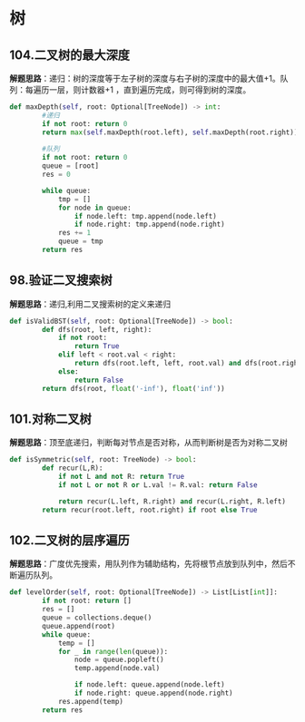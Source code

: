# 树
## 104.二叉树的最大深度
**解题思路**：递归：树的深度等于左子树的深度与右子树的深度中的最大值+1。队列：每遍历一层，则计数器+1 ，直到遍历完成，则可得到树的深度。
```Python
def maxDepth(self, root: Optional[TreeNode]) -> int:
        #递归
        if not root: return 0
        return max(self.maxDepth(root.left), self.maxDepth(root.right)) + 1
        
        #队列
        if not root: return 0
        queue = [root]
        res = 0

        while queue:
            tmp = []
            for node in queue:
                if node.left: tmp.append(node.left)
                if node.right: tmp.append(node.right)
            res += 1
            queue = tmp
        return res
```

## 98.验证二叉搜索树
**解题思路**：递归,利用二叉搜索树的定义来递归
```Python
def isValidBST(self, root: Optional[TreeNode]) -> bool:
        def dfs(root, left, right):
            if not root:
                return True
            elif left < root.val < right:
                return dfs(root.left, left, root.val) and dfs(root.right, root.val, right)
            else:
                return False
        return dfs(root, float('-inf'), float('inf'))

```

## 101.对称二叉树
**解题思路**：顶至底递归，判断每对节点是否对称，从而判断树是否为对称二叉树
```Python
def isSymmetric(self, root: TreeNode) -> bool:
        def recur(L,R):
            if not L and not R: return True
            if not L or not R or L.val != R.val: return False

            return recur(L.left, R.right) and recur(L.right, R.left)
        return recur(root.left, root.right) if root else True
```


## 102.二叉树的层序遍历
**解题思路**：广度优先搜索，用队列作为辅助结构，先将根节点放到队列中，然后不断遍历队列。
```Python
def levelOrder(self, root: Optional[TreeNode]) -> List[List[int]]:
        if not root: return []
        res = []
        queue = collections.deque()
        queue.append(root)
        while queue:
            temp = []
            for _ in range(len(queue)):
                node = queue.popleft()
                temp.append(node.val)

                if node.left: queue.append(node.left)
                if node.right: queue.append(node.right)
            res.append(temp)
        return res
```
